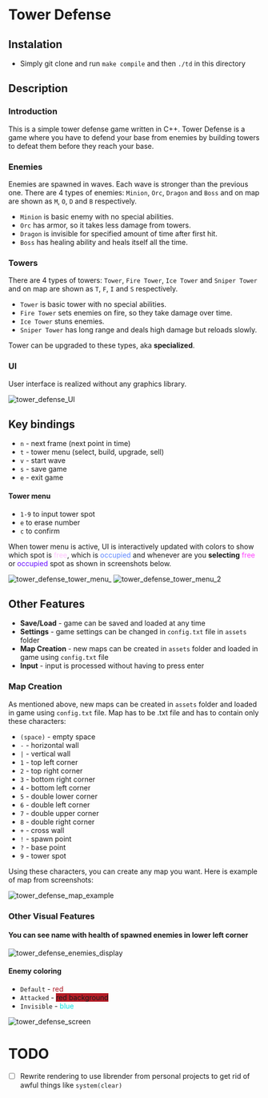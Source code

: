 # Tower Defense

## Instalation
 - Simply git clone and run `make compile` and then `./td` in this directory

## Description

### Introduction

This is a simple tower defense game written in C++.
Tower Defense is a game where you have to defend your base from enemies
by building towers to defeat them before they reach your base.

### Enemies

Enemies are spawned in waves. Each wave is stronger than the previous one.
There are 4 types of enemies: `Minion`, `Orc`, `Dragon` and `Boss` and on map are shown
as `M`, `O`, `D` and `B` respectively.
- `Minion` is basic enemy with no special abilities.
- `Orc` has armor, so it takes less damage from towers.
- `Dragon` is invisible for specified amount of time after first hit.
- `Boss` has healing ability and heals itself all the time.

### Towers

There are 4 types of towers: `Tower`, `Fire Tower`, `Ice Tower` and `Sniper Tower` and on map are shown
as `T`, `F`, `I` and `S` respectively.

- `Tower` is basic tower with no special abilities.
- `Fire Tower` sets enemies on fire, so they take damage over time.
- `Ice Tower` stuns enemies.
- `Sniper Tower` has long range and deals high damage but reloads slowly.

Tower can be upgraded to these types, aka **specialized**.

### UI

User interface is realized without any graphics library.

![tower_defense_UI](https://github.com/Hikari03/TowerDefense/assets/39591367/3ec32f9b-12e8-4673-9c51-49e8ee3566e5)

## Key bindings

- `n` - next frame (next point in time)
- `t` - tower menu (select, build, upgrade, sell)
- `v` - start wave
- `s` - save game
- `e` - exit game

#### Tower menu

- `1-9` to input tower spot
- `e` to erase number
- `c` to confirm

When tower menu is active, UI is interactively updated with colors to show
which spot is <span style="color: #FFC3FF">free</span>, which is <span style="color: #5F87FF">occupied</span> and
whenever are you **selecting** <span style="color: #FF40FF">free</span> or <span style="color: #660BFF">occupied</span> spot
as shown in screenshots below.

![tower_defense_tower_menu_](https://github.com/Hikari03/TowerDefense/assets/39591367/e3a5f85f-8186-4cae-8ef0-47360c4a1430)
![tower_defense_tower_menu_2](https://github.com/Hikari03/TowerDefense/assets/39591367/14e24578-c3e8-4092-bf64-592479dec413)

## Other Features

- **Save/Load** - game can be saved and loaded at any time
- **Settings** - game settings can be changed in `config.txt` file in `assets` folder
- **Map Creation** - new maps can be created in `assets` folder and loaded in game using `config.txt` file
- **Input** - input is processed without having to press enter

### Map Creation

As mentioned above, new maps can be created in `assets` folder and loaded in game using `config.txt` file.
Map has to be .txt file and has to contain only these characters:

- `(space)` - empty space
- `-` - horizontal wall
- `|` - vertical wall
- `1` - top left corner
- `2` - top right corner
- `3` - bottom right corner
- `4` - bottom left corner
- `5` - double lower corner
- `6` - double left corner
- `7` - double upper corner
- `8` - double right corner
- `+` - cross wall
- `!` - spawn point
- `?` - base point
- `9` - tower spot

Using these characters, you can create any map you want. Here is example of map from
screenshots:

![tower_defense_map_example](https://github.com/Hikari03/TowerDefense/assets/39591367/48d6d285-9071-4e81-994e-237a2b3add0a)

### Other Visual Features

#### You can see name with health of spawned enemies in lower left corner

![tower_defense_enemies_display](https://github.com/Hikari03/TowerDefense/assets/39591367/d528a2e4-006c-4cd3-96b6-e5b1fc96fbac)

#### Enemy coloring

- `Default` - <span style="color: #AF1C27">red</span>
- `Attacked` - <span style="background-color: #B51C27">red background</span>
- `Invisible` - <span style="color: #04E0E0">blue</span>

![tower_defense_screen](https://github.com/Hikari03/TowerDefense/assets/39591367/39d4b6d8-0516-4d51-b0fb-580bf1756700)


# TODO
 - [ ] Rewrite rendering to use librender from personal projects to get rid of awful things like `system(clear)`
